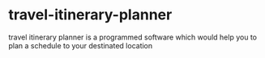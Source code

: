# travel-itinerary-planner
travel itinerary planner is a programmed software which would help you to plan a schedule to your destinated location 
